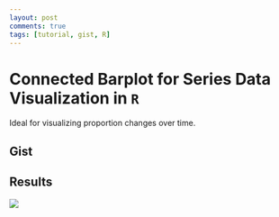 ```yaml
---
layout: post
comments: true
tags: [tutorial, gist, R]
---
```


# Connected Barplot for Series Data Visualization in `R`

Ideal for visualizing proportion changes over time.

## Gist
<script src="https://gist.github.com/JEFworks/20ba5bed2aa3ac92556085da9b2be35b.js"></script>

## Results
<img src="https://user-images.githubusercontent.com/8975944/30711016-5b42a1a4-9ed5-11e7-961e-d85f69f4bbb5.png" class="img-responsive">
